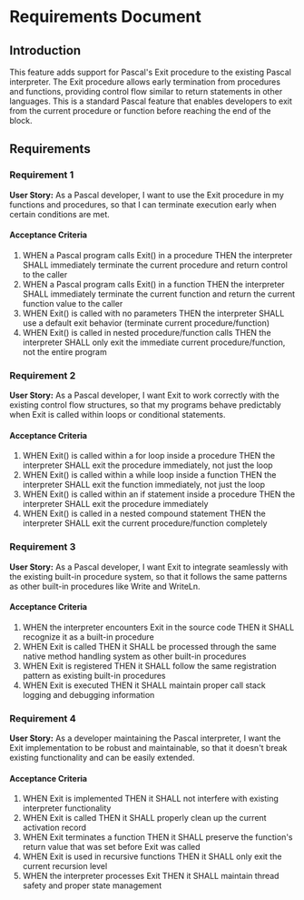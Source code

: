 # Requirements Document

## Introduction

This feature adds support for Pascal's Exit procedure to the existing Pascal interpreter. The Exit procedure allows early termination from procedures and functions, providing control flow similar to return statements in other languages. This is a standard Pascal feature that enables developers to exit from the current procedure or function before reaching the end of the block.

## Requirements

### Requirement 1

**User Story:** As a Pascal developer, I want to use the Exit procedure in my functions and procedures, so that I can terminate execution early when certain conditions are met.

#### Acceptance Criteria

1. WHEN a Pascal program calls Exit() in a procedure THEN the interpreter SHALL immediately terminate the current procedure and return control to the caller
2. WHEN a Pascal program calls Exit() in a function THEN the interpreter SHALL immediately terminate the current function and return the current function value to the caller
3. WHEN Exit() is called with no parameters THEN the interpreter SHALL use a default exit behavior (terminate current procedure/function)
4. WHEN Exit() is called in nested procedure/function calls THEN the interpreter SHALL only exit the immediate current procedure/function, not the entire program

### Requirement 2

**User Story:** As a Pascal developer, I want Exit to work correctly with the existing control flow structures, so that my programs behave predictably when Exit is called within loops or conditional statements.

#### Acceptance Criteria

1. WHEN Exit() is called within a for loop inside a procedure THEN the interpreter SHALL exit the procedure immediately, not just the loop
2. WHEN Exit() is called within a while loop inside a function THEN the interpreter SHALL exit the function immediately, not just the loop
3. WHEN Exit() is called within an if statement inside a procedure THEN the interpreter SHALL exit the procedure immediately
4. WHEN Exit() is called in a nested compound statement THEN the interpreter SHALL exit the current procedure/function completely

### Requirement 3

**User Story:** As a Pascal developer, I want Exit to integrate seamlessly with the existing built-in procedure system, so that it follows the same patterns as other built-in procedures like Write and WriteLn.

#### Acceptance Criteria

1. WHEN the interpreter encounters Exit in the source code THEN it SHALL recognize it as a built-in procedure
2. WHEN Exit is called THEN it SHALL be processed through the same native method handling system as other built-in procedures
3. WHEN Exit is registered THEN it SHALL follow the same registration pattern as existing built-in procedures
4. WHEN Exit is executed THEN it SHALL maintain proper call stack logging and debugging information

### Requirement 4

**User Story:** As a developer maintaining the Pascal interpreter, I want the Exit implementation to be robust and maintainable, so that it doesn't break existing functionality and can be easily extended.

#### Acceptance Criteria

1. WHEN Exit is implemented THEN it SHALL not interfere with existing interpreter functionality
2. WHEN Exit is called THEN it SHALL properly clean up the current activation record
3. WHEN Exit terminates a function THEN it SHALL preserve the function's return value that was set before Exit was called
4. WHEN Exit is used in recursive functions THEN it SHALL only exit the current recursion level
5. WHEN the interpreter processes Exit THEN it SHALL maintain thread safety and proper state management
